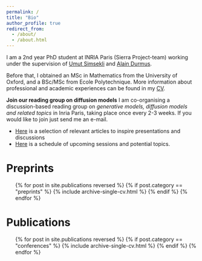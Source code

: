 ```yaml
---
permalink: /
title: "Bio"
author_profile: true
redirect_from: 
  - /about/
  - /about.html
---
```


I am a 2nd year PhD student at INRIA Paris (Sierra Project-team) working under the supervision of [Umut Simsekli](https://www.di.ens.fr/umut.simsekli/) and [Alain Durmus](https://alain.perso.math.cnrs.fr). 

Before that, I obtained an MSc in Mathematics from the University of Oxford, and a BSc/MSc from Ecole Polytechnique. More information about professional and academic experiences can be found in my [CV](/files/dario_resume.pdf).

**Join our reading group on diffusion models** I am co-organising a discussion-based reading group on *generative models, diffusion models and related topics* in Inria Paris, taking place once every 2-3 weeks. If you would like to join just send me an e-mail. 
- [Here](https://docs.google.com/document/d/1XxFj70hNiBjkjQEWdlCd2U499FIhGfAiaW9Ud5xz_tE/edit?usp=sharing) is a selection of relevant articles to inspire presentations and discussions
- [Here](https://docs.google.com/document/d/1sjmmSj1XZW126yRTvy56WnQnU8vZqqdKuOVbKOXXjXw/edit?usp=sharing) is a schedule of upcoming sessions and potential topics.


# Preprints

<ul>{% for post in site.publications reversed %}
  {% if post.category == "preprints" %}
    {% include archive-single-cv.html %}
  {% endif %}
{% endfor %}</ul>

# Publications
<ul>{% for post in site.publications reversed %}
  {% if post.category == "conferences" %}
    {% include archive-single-cv.html %}
  {% endif %}
{% endfor %}</ul>
